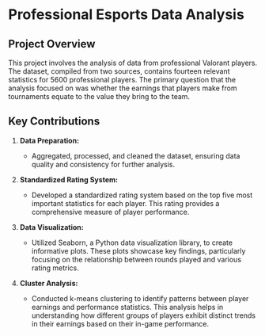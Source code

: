 # Professional Esports Data Analysis

## Project Overview

This project involves the analysis of data from professional Valorant players. The dataset, compiled from two sources, contains fourteen relevant statistics for 5600 professional players. The primary question that the analysis focused on was whether the earnings that players make from tournaments equate to the value they bring to the team.

## Key Contributions

1. **Data Preparation:**
   - Aggregated, processed, and cleaned the dataset, ensuring data quality and consistency for further analysis.

2. **Standardized Rating System:**
   - Developed a standardized rating system based on the top five most important statistics for each player. This rating provides a comprehensive measure of player performance.

3. **Data Visualization:**
   - Utilized Seaborn, a Python data visualization library, to create informative plots. These plots showcase key findings, particularly focusing on the relationship between rounds played and various rating metrics.

4. **Cluster Analysis:**
   - Conducted k-means clustering to identify patterns between player earnings and performance statistics. This analysis helps in understanding how different groups of players exhibit distinct trends in their earnings based on their in-game performance.
